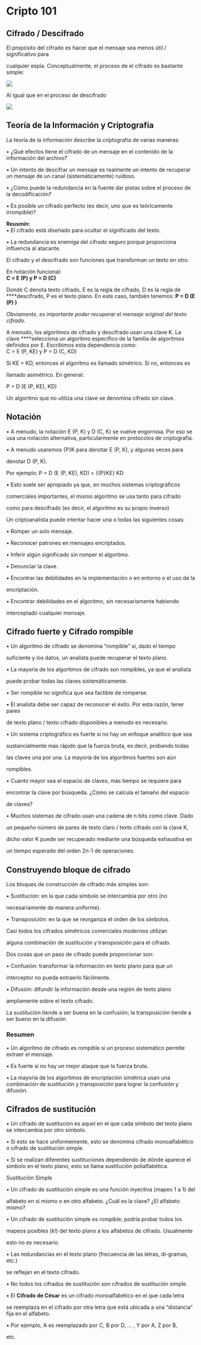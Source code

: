 # Cripto 101

## Cifrado / Descifrado <a id="docs-internal-guid-2ee12945-7fff-2232-5d57-d0a033a9aebb"></a>

El propósito del cifrado es hacer que el mensaje sea menos útil / significativo para

cualquier espía. Conceptualmente, el proceso de el cifrado es bastante simple:  


![](https://lh5.googleusercontent.com/Sc5N8UI4bA7S3u0xZ3ybcwMrlHHVsM1JLfCPgbyaf_qyvhlF04OjsujRjun6xkeqjc3qbEm_yO0IfulbNbTg427xVRUER5u1MrTYZbw2kBubcYlLoLLxTfoIkl5siZpl7jJbN6Xz)

Al igual que en el proceso de descifrado  


![](https://lh6.googleusercontent.com/qMp-otS-52UNsvoag-tuD93QEd9aUEM6fvYpyDQ2RleWx92oFyXuSb2Hk2vPvA-2u2aM6nxWYX6IoJ5qkgb41lP3uUTt67GufAVluWh7b_wQTV8ARNS44VGtkglcEx3x3X_L6gKg)

## Teoría de la Información y Criptografía

La teoría de la información describe la criptografía de varias maneras:

• ¿Qué efectos tiene el cifrado de un mensaje en el contenido de la información del archivo?

• Un intento de descifrar un mensaje es realmente un intento de recuperar un mensaje de un canal \(sistemáticamente\) ruidoso.

• ¿Cómo puede la redundancia en la fuente dar pistas sobre el proceso de la decodificación?

• Es posible un cifrado perfecto \(es decir, uno que es teóricamente irrompible\)?  


**Reusmin:**  
• El cifrado está diseñado para ocultar el significado del texto.

• La redundancia es enemiga del cifrado seguro porque proporciona influencia al atacante.  


El cifrado y el descifrado son funciones que transforman un texto en otro.

En notación funcional:  
**C = E \(P\)  y  P = D \(C\)**  


Donde C denota texto cifrado, E es la regla de cifrado, D es la regla de ****descifrado, P es el texto plano. En este caso, también tenemos:    **P = D \(E \(P\) \)**  


_Obviamente, es importante poder recuperar el mensaje original del texto cifrado._  
  
A menudo, los algoritmos de cifrado y descifrado usan una clave K. La clave ****selecciona un algoritmo específico de la familia de algoritmos definidos por E. Escribimos esta dependencia como:   
C = E \(P, KE\) y P = D \(C, KD\)  


Si KE = KD, entonces el algoritmo es llamado simétrico. Si no, entonces es

llamado asimétrico. En general:  


P = D \(E \(P, KE\), KD\)  


Un algoritmo que no utiliza una clave se denomina cifrado sin clave.  


## Notación

• A menudo, la notación E \(P, K\) y D \(C, K\) se vuelve engorrosa. Por eso se usa una notación alternativa, particularmente en protocolos de criptografía.

• A menudo usaremos {P}K para denotar E \(P, K\), y algunas veces para

denotar D \(P, K\).

Por ejemplo: P = D \(E \(P, KE\), KD\) = {{P}KE} KD  


• Esto suele ser apropiado ya que, en muchos sistemas criptográficos

comerciales importantes, el mismo algoritmo se usa tanto para cifrado

como para descifrado \(es decir, el algoritmo es su propio inverso\)  


Un criptoanalista puede intentar hacer una o todas las siguientes cosas:  


• Romper un solo mensaje.

• Reconocer patrones en mensajes encriptados.

• Inferir algún significado sin romper el algoritmo.

• Denunciar la clave.

• Encontrar las debilidades en la implementación o en entorno o el uso de la

encriptación.

• Encontrar debilidades en el algoritmo, sin necesariamente habiendo

interceptado cualquier mensaje.

## Cifrado fuerte y Cifrado rompible

• Un algoritmo de cifrado se denomina “rompible” si, dado el tiempo

suficiente y los datos, un analista puede recuperar el texto plano.

• La mayoría de los algoritmos de cifrado son rompibles, ya que el analista

puede probar todas las claves sistemáticamente.

• Ser rompible no significa que sea factible de romperse.

• El analista debe ser capaz de reconocer el éxito. Por esta razón, tener pares

de texto plano / texto cifrado disponibles a menudo es necesario.  
  


• Un sistema criptográfico es fuerte si no hay un enfoque analítico que sea

sustancialmente más rápido que la fuerza bruta, es decir, probando todas

las claves una por una. La mayoría de los algoritmos fuertes son aún

rompibles.

• Cuanto mayor sea el espacio de claves, más tiempo se requiere para

encontrar la clave por búsqueda. ¿Cómo se calcula el tamaño del espacio

de claves?

• Muchos sistemas de cifrado usan una cadena de n bits como clave. Dado

un pequeño número de pares de texto claro / texto cifrado con la clave K,

dicho valor K puede ser recuperado mediante una búsqueda exhaustiva en

un tiempo esperado del orden 2n-1 de operaciones.  


## Construyendo bloque de cifrado

Los bloques de construcción de cifrado más simples son:  


• Sustitución: en la que cada símbolo se intercambia por otro \(no

necesariamente de manera uniforme\).

• Transposición: en la que se reorganiza el orden de los símbolos.  


Casi todos los cifrados simétricos comerciales modernos utilizan

alguna combinación de sustitución y transposición para el cifrado.  


Dos cosas que un paso de cifrado puede proporcionar son:  


• Confusión: transformar la información en texto plano para que un

interceptor no pueda extraerlo fácilmente.

• Difusión: difundir la información desde una región de texto plano

ampliamente sobre el texto cifrado.  


La sustitución tiende a ser buena en la confusión; la transposición tiende a ser bueno en la difusión  
  
  


### Resumen 

• Un algoritmo de cifrado es rompible si un proceso sistemático permite extraer el mensaje.

• Es fuerte si no hay un mejor ataque que la fuerza bruta.

• La mayoría de los algoritmos de encriptación simétrica usan una combinación de sustitución y transposición para lograr la confusión y difusión.  


## Cifrados de sustitución

• Un cifrado de sustitución es aquel en el que cada símbolo del texto plano se intercambia por otro símbolo.  


• Si esto se hace uniformemente, esto se denomina cifrado monoalfabético o cifrado de sustitución simple.  


• Si se realizan diferentes sustituciones dependiendo de dónde aparece el símbolo en el texto plano, esto se llama sustitución polialfabética.  


Sustitución Simple  


• Un cifrado de sustitución simple es una función inyectiva \(mapeo 1 a 1\) del

alfabeto en sí mismo o en otro alfabeto. ¿Cuál es la clave? ¿El alfabeto mismo?

• Un cifrado de sustitución simple es rompible; podría probar todos los

mapeos posibles \(k!\) del texto plano a los alfabetos de cifrado. Usualmente

esto no es necesario.

• Las redundancias en el texto plano \(frecuencia de las letras, di-gramas, etc.\)

se reflejan en el texto cifrado.

• No todos los cifrados de sustitución son cifrados de sustitución simple.  
  
• El **Cifrado de César** es un cifrado monoalfabético en el que cada letra

se reemplaza en el cifrado por otra letra que está ubicada a una “distancia” fija en el alfabeto.  


• Por ejemplo, A es reemplazado por C, B por D, … , Y por A, Z por B,

etc.

